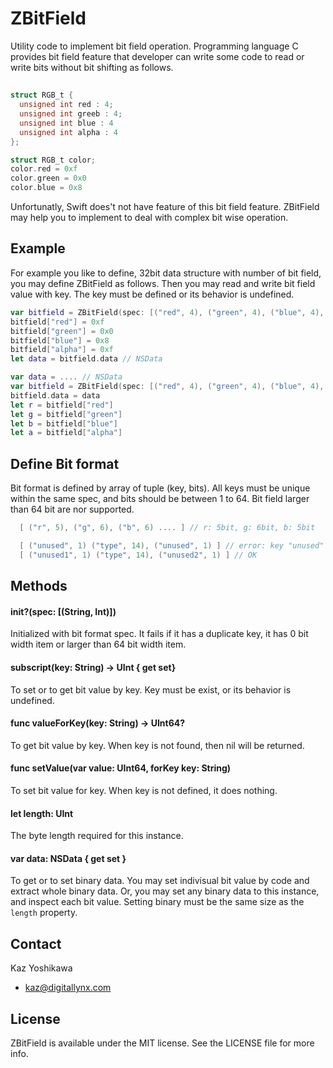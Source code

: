 # ZBitField
Utility code to implement bit field operation.  Programming language C provides bit field feature that developer can write some code to read or write bits without bit shifting as follows.

##

```C
struct RGB_t {
  unsigned int red : 4;
  unsigned int greeb : 4;
  unsigned int blue : 4
  unsigned int alpha : 4
};

struct RGB_t color;
color.red = 0xf
color.green = 0x0
color.blue = 0x8

```

Unfortunatly, Swift does't not have feature of this bit field feature.  ZBitField may help you to implement to deal with complex bit wise operation.

## Example

For example you like to define, 32bit data structure with number of bit field, you may define ZBitField as follows.  Then you may read and write bit field value with key.  The key must be defined or its behavior is undefined.

```Swift
var bitfield = ZBitField(spec: [("red", 4), ("green", 4), ("blue", 4), ("alpha", 4)]!
bitfield["red"] = 0xf
bitfield["green"] = 0x0
bitfield["blue"] = 0x8
bitfield["alpha"] = 0xf
let data = bitfield.data // NSData
```

```Swift
var data = .... // NSData
var bitfield = ZBitField(spec: [("red", 4), ("green", 4), ("blue", 4), ("alpha", 4)]!
bitfield.data = data
let r = bitfield["red"]
let g = bitfield["green"]
let b = bitfield["blue"]
let a = bitfield["alpha"]

```

## Define Bit format

Bit format is defined by array of tuple (key, bits).  All keys must be unique within the same spec, and bits should be between 1 to 64.  Bit field larger than 64 bit are nor  supported.

```Swift
  [ ("r", 5), ("g", 6), ("b", 6) .... ] // r: 5bit, g: 6bit, b: 5bit

  [ ("unused", 1) ("type", 14), ("unused", 1) ] // error: key "unused" must be unique
  [ ("unused1", 1) ("type", 14), ("unused2", 1) ] // OK

```

## Methods

#### init?(spec: [(String, Int)])
Initialized with bit format spec. It fails if it has a duplicate key, it has 0 bit width item or larger than 64 bit width item.

#### subscript(key: String) -> UInt { get set}
To set or to get bit value by key. Key must be exist, or its behavior is undefined.

#### func valueForKey(key: String) -> UInt64?
To get bit value by key. When key is not found, then nil will be returned.

#### func setValue(var value: UInt64, forKey key: String)
To set bit value for key. When key is not defined, it does nothing.

#### let length: UInt
The byte length required for this instance.

#### var data: NSData { get set }
To get or to set binary data.  You may set indivisual bit value by code and extract whole binary data. Or, you may set any binary data to this instance, and inspect each bit value.  Setting binary must be the same size as the `length` property.

## Contact
Kaz Yoshikawa
* kaz@digitallynx.com

## License

ZBitField is available under the MIT license. See the LICENSE file for more info.
